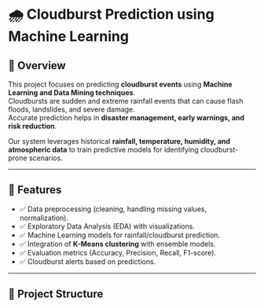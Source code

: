 # 🌧️ Cloudburst Prediction using Machine Learning

## 📌 Overview
This project focuses on predicting **cloudburst events** using **Machine Learning and Data Mining techniques**.  
Cloudbursts are sudden and extreme rainfall events that can cause flash floods, landslides, and severe damage.  
Accurate prediction helps in **disaster management, early warnings, and risk reduction**.

Our system leverages historical **rainfall, temperature, humidity, and atmospheric data** to train predictive models for identifying cloudburst-prone scenarios.

---

## 🚀 Features
- ✅ Data preprocessing (cleaning, handling missing values, normalization).  
- ✅ Exploratory Data Analysis (EDA) with visualizations.  
- ✅ Machine Learning models for rainfall/cloudburst prediction.  
- ✅ Integration of **K-Means clustering** with ensemble models.  
- ✅ Evaluation metrics (Accuracy, Precision, Recall, F1-score).  
- ✅ Cloudburst alerts based on predictions.  

---

## 📂 Project Structure

